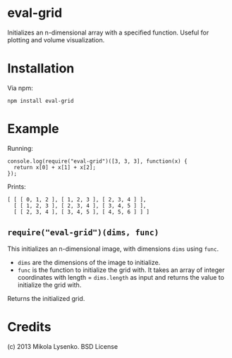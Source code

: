 eval-grid
=========
Initializes an n-dimensional array with a specified function.  Useful for plotting and volume visualization.

Installation
============
Via npm:

    npm install eval-grid

Example
=======
Running:

    console.log(require("eval-grid")([3, 3, 3], function(x) {
      return x[0] + x[1] + x[2];
    });
    
Prints:

    [ [ [ 0, 1, 2 ], [ 1, 2, 3 ], [ 2, 3, 4 ] ],
      [ [ 1, 2, 3 ], [ 2, 3, 4 ], [ 3, 4, 5 ] ],
      [ [ 2, 3, 4 ], [ 3, 4, 5 ], [ 4, 5, 6 ] ] ]
      
`require("eval-grid")(dims, func)`
----------------------------------
This initializes an n-dimensional image, with dimensions `dims` using `func`.

* `dims` are the dimensions of the image to initialize.
* `func` is the function to initialize the grid with.  It takes an array of integer coordinates with length = `dims.length` as input and returns the value to initialize the grid with.

Returns the initialized grid.

Credits
=======
(c) 2013 Mikola Lysenko. BSD License